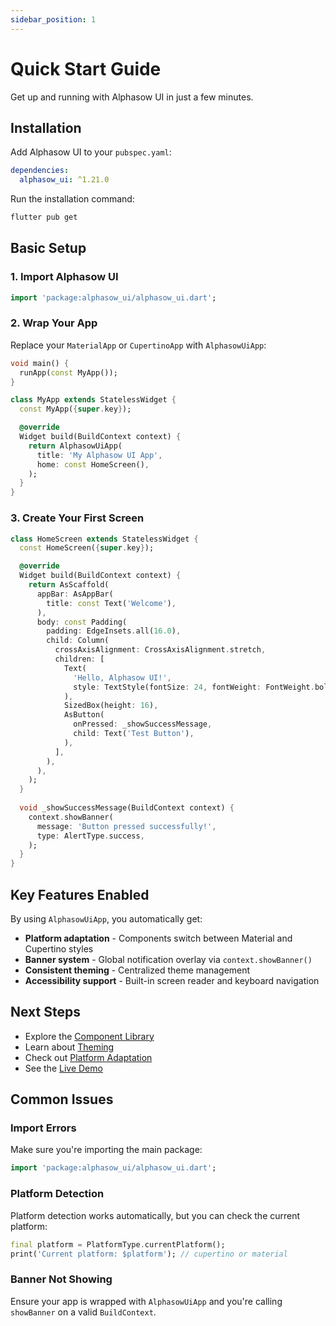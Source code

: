 ```yaml
---
sidebar_position: 1
---
```


# Quick Start Guide

Get up and running with Alphasow UI in just a few minutes.

## Installation

Add Alphasow UI to your `pubspec.yaml`:

```yaml
dependencies:
  alphasow_ui: ^1.21.0
```

Run the installation command:

```bash
flutter pub get
```

## Basic Setup

### 1. Import Alphasow UI

```dart
import 'package:alphasow_ui/alphasow_ui.dart';
```

### 2. Wrap Your App

Replace your `MaterialApp` or `CupertinoApp` with `AlphasowUiApp`:

```dart
void main() {
  runApp(const MyApp());
}

class MyApp extends StatelessWidget {
  const MyApp({super.key});

  @override
  Widget build(BuildContext context) {
    return AlphasowUiApp(
      title: 'My Alphasow UI App',
      home: const HomeScreen(),
    );
  }
}
```

### 3. Create Your First Screen

```dart
class HomeScreen extends StatelessWidget {
  const HomeScreen({super.key});

  @override
  Widget build(BuildContext context) {
    return AsScaffold(
      appBar: AsAppBar(
        title: const Text('Welcome'),
      ),
      body: const Padding(
        padding: EdgeInsets.all(16.0),
        child: Column(
          crossAxisAlignment: CrossAxisAlignment.stretch,
          children: [
            Text(
              'Hello, Alphasow UI!',
              style: TextStyle(fontSize: 24, fontWeight: FontWeight.bold),
            ),
            SizedBox(height: 16),
            AsButton(
              onPressed: _showSuccessMessage,
              child: Text('Test Button'),
            ),
          ],
        ),
      ),
    );
  }
  
  void _showSuccessMessage(BuildContext context) {
    context.showBanner(
      message: 'Button pressed successfully!',
      type: AlertType.success,
    );
  }
}
```

## Key Features Enabled

By using `AlphasowUiApp`, you automatically get:

- **Platform adaptation** - Components switch between Material and Cupertino styles
- **Banner system** - Global notification overlay via `context.showBanner()`
- **Consistent theming** - Centralized theme management
- **Accessibility support** - Built-in screen reader and keyboard navigation

## Next Steps

- Explore the [Component Library](../components/overview)
- Learn about [Theming](./theming)
- Check out [Platform Adaptation](./platform-adaptation)
- See the [Live Demo](https://ui.alphasow.dev)

## Common Issues

### Import Errors
Make sure you're importing the main package:
```dart
import 'package:alphasow_ui/alphasow_ui.dart';
```

### Platform Detection
Platform detection works automatically, but you can check the current platform:
```dart
final platform = PlatformType.currentPlatform();
print('Current platform: $platform'); // cupertino or material
```

### Banner Not Showing
Ensure your app is wrapped with `AlphasowUiApp` and you're calling `showBanner` on a valid `BuildContext`.